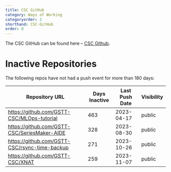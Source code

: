 ```yaml
---
title: CSC GitHub
category: Ways of Working
categoryorder: 2
shorthand: CSC-GitHub
order: 8
---
```


The CSC GitHub can be found here – <a href="https://github.com/GSTT-CSC/">CSC Github</a>.

# Inactive Repositories

The following repos have not had a push event for more than 180 days:

| Repository URL | Days Inactive | Last Push Date | Visibility |
| --- | --- | --- | --- |
| https://github.com/GSTT-CSC/MLOps-tutorial | 463 | 2023-04-17 | public |
| https://github.com/GSTT-CSC/SeriesMaker-AIDE | 328 | 2023-08-30 | public |
| https://github.com/GSTT-CSC/rsync-time-backup | 271 | 2023-10-26 | public |
| https://github.com/GSTT-CSC/XNAT | 259 | 2023-11-07 | public |
